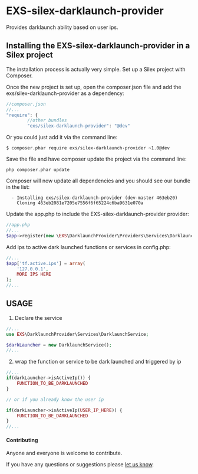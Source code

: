 EXS-silex-darklaunch-provider
==========================

Provides darklaunch ability based on user ips.


## Installing the EXS-silex-darklaunch-provider in a Silex project
The installation process is actually very simple.  Set up a Silex project with Composer.

Once the new project is set up, open the composer.json file and add the exs/silex-darklaunch-provider as a dependency:
``` js
//composer.json
//...
"require": {
        //other bundles
        "exs/silex-darklaunch-provider": "@dev"
```
Or you could just add it via the command line:
```
$ composer.phar require exs/silex-darklaunch-provider ~1.0@dev
```

Save the file and have composer update the project via the command line:
``` shell
php composer.phar update
```
Composer will now update all dependencies and you should see our bundle in the list:
``` shell
  - Installing exs/silex-darklaunch-provider (dev-master 463eb20)
    Cloning 463eb2081e7205e7556f6f65224c6ba9631e070a
```

Update the app.php to include the EXS-silex-darklaunch-provider provider:
``` php
//app.php
//...
$app->register(new \EXS\DarklaunchProvider\Providers\Services\DarklaunchProvider());
```

Add ips to active dark launched functions or services in config.php:
```php
//...
$app['tf.active.ips'] = array(
    '127.0.0.1',
    MORE IPS HERE
);
//...
```



## USAGE

1. Declare the service 

```php
//...
use EXS\DarklaunchProvider\Services\DarklaunchService;

$darkLauncher = new DarklaunchService();
//...
```


2. wrap the function or service to be dark launched and triggered by ip
```php
//...
if(darkLauncher->isActiveIp()) {
    FUNCTION_TO_BE_DARKLAUNCHED
}

// or if you already know the user ip

if(darkLauncher->isActiveIp(USER_IP_HERE)) {
    FUNCTION_TO_BE_DARKLAUNCHED
}
//...
```




#### Contributing ####
Anyone and everyone is welcome to contribute.

If you have any questions or suggestions please [let us know][1].

[1]: http://www.ex-situ.com/